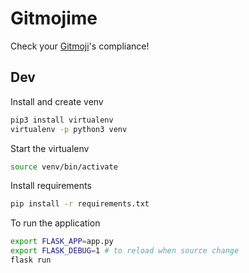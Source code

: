 # Gitmojime
Check your [Gitmoji](https://github.com/carloscuesta/gitmoji)'s compliance!

## Dev

Install and create venv
```sh
pip3 install virtualenv
virtualenv -p python3 venv
```

Start the virtualenv
```sh
source venv/bin/activate
```

Install requirements
```sh
pip install -r requirements.txt
```

To run the application
```sh
export FLASK_APP=app.py
export FLASK_DEBUG=1 # to reload when source change
flask run
```

